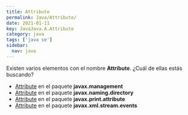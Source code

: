 ```yaml
---
title: Attribute
permalink: Java/Attribute/
date: 2021-01-11
key: JavaJava.A.Attribute
category: java
tags: ['java se']
sidebar: 
  nav: java
---
```


Existen varios elementos con el nombre **Attribute**. ¿Cuál de ellas estás buscando?
<ul>
<li><a href="/Java/Attribute-javax-management/">Attribute</a> en el paquete <strong>javax.management</strong></li>
<li><a href="/Java/Attribute-javax-naming-directory/">Attribute</a> en el paquete <strong>javax.naming.directory</strong></li>
<li><a href="/Java/Attribute-javax-print-attribute/">Attribute</a> en el paquete <strong>javax.print.attribute</strong></li>
<li><a href="/Java/Attribute-javax-xml-stream-events/">Attribute</a> en el paquete <strong>javax.xml.stream.events</strong></li>
<ul>
